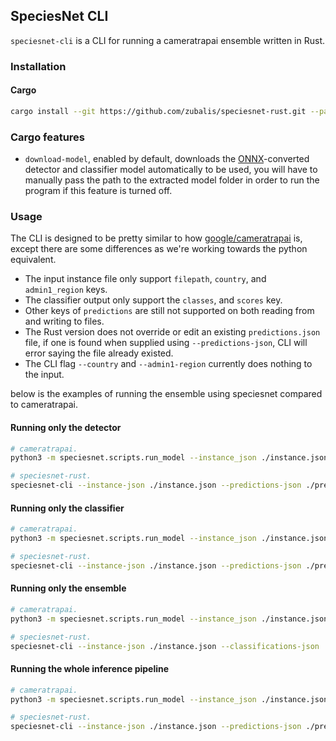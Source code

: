 ## SpeciesNet CLI

`speciesnet-cli` is a CLI for running a cameratrapai ensemble written in Rust.

### Installation

#### Cargo

```bash
cargo install --git https://github.com/zubalis/speciesnet-rust.git --path speciesnet-cli
```

### Cargo features

- `download-model`, enabled by default, downloads the [ONNX](https://onnx.ai)-converted detector and classifier model automatically to be used, you will have to manually pass the path to the extracted model folder in order to run the program if this feature is turned off.

### Usage

The CLI is designed to be pretty similar to how [google/cameratrapai](https://github.com/google/cameratrapai) is, except there are some differences as we're working towards the python equivalent.

- The input instance file only support `filepath`, `country`, and `admin1_region` keys.
- The classifier output only support the `classes`, and `scores` key.
- Other keys of `predictions` are still not supported on both reading from and writing to files.
- The Rust version does not override or edit an existing `predictions.json` file, if one is found when supplied using `--predictions-json`, CLI will error saying the file already existed.
- The CLI flag `--country` and `--admin1-region` currently does nothing to the input.

below is the examples of running the ensemble using speciesnet compared to cameratrapai.

#### Running only the detector

```bash
# cameratrapai.
python3 -m speciesnet.scripts.run_model --instance_json ./instance.json --predictions_json ./predictions.json --detector_only

# speciesnet-rust.
speciesnet-cli --instance-json ./instance.json --predictions-json ./predictions.json --detector-only
```

#### Running only the classifier

```bash
# cameratrapai.
python3 -m speciesnet.scripts.run_model --instance_json ./instance.json --predictions_json ./predictions.json --classifier_only

# speciesnet-rust.
speciesnet-cli --instance-json ./instance.json --predictions-json ./predictions.json --classifier-only
```

#### Running only the ensemble

```bash
# cameratrapai.
python3 -m speciesnet.scripts.run_model --instance_json ./instance.json --classifications_json ./output_classifier.json --detections_json ./output_detector.json --predictions_json ./predictions.json --ensemble_only

# speciesnet-rust.
speciesnet-cli --instance-json ./instance.json --classifications-json ./output_classifier.json --detections-json ./output_detector.json --predictions-json ./predictions.json --ensemble-only
```

#### Running the whole inference pipeline

```bash
# cameratrapai.
python3 -m speciesnet.scripts.run_model --instance_json ./instance.json --predictions_json ./predictions.json

# speciesnet-rust.
speciesnet-cli --instance-json ./instance.json --predictions-json ./predictions.json
```
